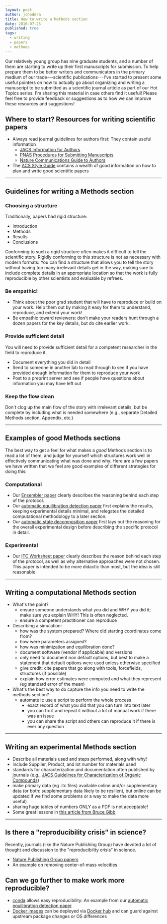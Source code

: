 ```yaml
---
layout: post
author: jchodera
title: How to write a Methods section
date: 2016-07-25
published: true
tags:
  - writing
  - papers
  - methods
---
```


Our relatively young group has nine graduate students, and a number of them are starting to write up their first manuscripts for submission.
To help prepare them to be better writers and communicators in the primary medium of our trade---scientific publications---I've started to present some useful pointers on how to actually go about organizing and writing a manuscript to be submitted as a scientific journal article as part of our Hot Topics series.
I'm sharing this material in case others find it useful!
Please feel free to provide feedback or suggestions as to how we can improve these resources and suggestions!

## Where to start? Resources for writing scientific papers

- Always read journal guidelines for authors first: They contain useful information
  - [JACS Information for Authors](http://pubs.acs.org/page/jacsat/submission/authors.html)
  - [PNAS Procedures for Submitting Manuscripts](http://www.pnas.org/site/authors/procedures.xhtml)
  - [Nature Communications Guide to Authors](http://www.nature.com/ncomms/authors/index.html)
- The [ACS Style Guide](http://pubs.acs.org/isbn/9780841239999) contains a wealth of good information on how to plan and write good scientific papers

----

## Guidelines for writing a Methods section

### Choosing a structure

Traditionally, papers had rigid structure:
* Introduction
* Methods
* Results
* Conclusions

Conforming to such a rigid structure often makes it difficult to tell the scientific story.
Rigidly conforming to this structure is not as necessary with modern formats:
You can find a structure that allows you to tell the story without having too many irrelevant details get in the way, making sure to include complete details in an appropriate location so that the work is fully reproducible by other scientists and evaluable by refrees.

### Be empathic!

* Think about the poor grad student that will have to reproduce or build on your work.
Help them out by making it easy for them to understand, reproduce, and extend your work!
* Be empathic toward reviewers: don't make your readers hunt through a dozen papers for the key details, but do cite earlier work.

### Provide sufficient detail

You will need to provide sufficient detail for a competent researcher in the field to reproduce it.
* Document everything you did in detail
* Send to someone in another lab to read through to see if you have provided enough information for them to reproduce your work
* Post to a preprint server and see if people have questions about information you may have left out

### Keep the flow clean

Don't clog up the main flow of the story with irrelevant details, but be complete by including what is needed somewhere (e.g., separate Detailed Methods section, Appendix, etc.)

----

## Examples of good Methods sections

The best way to get a feel for what makes a *good* Methods section is to read a lot of them, and judge for yourself which structures work well in effectively communicating what was done and why.
Here are a few papers we have written that we feel are good examples of different strategies for doing this:

### Computational
* Our [Ensembler paper](http://www.choderalab.org/s/Ensembler-enabling-high-throughput-molecular-simulations-at-the-superfamily-scale.pdf) clearly describes the reasoning behind each step of the protocol.
* Our [automatic equilibration detection paper](http://www.choderalab.org/s/A-simple-method-for-automated-equilibration-detection-in-molecular-simulations.pdf) first explains the results, keeping experimental details minimal, and relegates the detailed computational methodology to a later section.
* Our [automatic state decomposition paper](https://choderalab.squarespace.com/s/automatic-discovery-of-metastable-states-for-the-construction-of-markov-models-of-macromolecular-con.pdf) first lays out the reasoning for the overall experimental design before describing the specific protocol in detail.

### Experimental
* Our [ITC Worksheet paper](http://www.choderalab.org/s/itc-worksheet.pdf) clearly describes the reason behind each step of the protocol, as well as why alternative approaches were not chosen. This paper is intended to be more didactic than most, but the idea is still reasonable.

----

## Writing a computational Methods section

* What's the point?
  - ensure someone understands what you did and WHY you did it; make sure you explain WHY! This is often neglected.
  - ensure a competent practitioner can reproduce
* Describing a simulation:
  - how was the system prepared? Where did starting coordinates come from?
  - how were parameters assigned?
  - how was minimization and equilibration done?
  - document software (vendor if applicable) and versions
  - only need to document non default options, but best to make a statement that default options were used unless otherwise specified
  - give credit; cite papers that go along with tools, forcefields, structures (if possible)
  - explain how error estimates were computed and what they represent (eg standard error of the mean)
* What's the best way to do capture the info you need to write the methods section?
  - automate it: use a script to perform the whole process
    - exact record of what you did that you can turn into text later
    - you can fix it and repeat it without a lot of manual work if there was an issue
    - you can share the script and others can reproduce it if there is ever any question

----

## Writing an experimental Methods section
* Describe all materials used and steps performed, along with why!
* Include Supplier, Product, and lot number for materials used
* standards for characterization and documentation often published by journals (e.g., [JACS Guidelines for Characterization of Organic Compounds](http://pubs.acs.org/page/jacsat/submission/org_character.html))
* make primary data (eg .itc files) available online and/or supplementary data (or both: supplementary data likely to be resilient, but online can be updated if we find some problems or a way to make the data more useful)
* sharing huge tables of numbers ONLY as a PDF is not acceptable!
* Some great lessons in [this article from Bruce Gibb](http://www.nature.com/nchem/journal/v6/n8/full/nchem.2017.html)

----

## Is there a "reproducibility crisis" in science?

Recently, journals (like the Nature Publishing Group) have devoted a lot of thought and discussion to the "reproducibility crisis" in science.
- [Nature Publishing Group papers](http://www.nature.com/news/reproducibility-1.17552)
- An example on removing center-of-mass velocities

## Can we go further to make work more reproducible?

* [conda](http://conda.pydata.org/) allows easy reproducibility: An example from our [automatic equilibration detection paper](https://github.com/choderalab/automatic-equilibration-detection/blob/master/examples/liquid-argon/reproduce.sh)
* [Docker images](https://www.docker.com/) can be deployed via [Docker hub](https://hub.docker.com/r/jchodera/docker-fah-client/) and can guard against upstream package changes or OS differences
